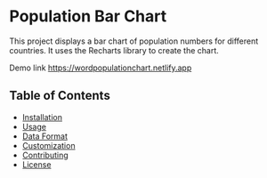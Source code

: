 # Population Bar Chart

This project displays a bar chart of population numbers for different countries. It uses the Recharts library to create the chart.

Demo link  https://wordpopulationchart.netlify.app
## Table of Contents

- [Installation](#installation)
- [Usage](#usage)
- [Data Format](#data-format)
- [Customization](#customization)
- [Contributing](#contributing)
- [License](#license)
